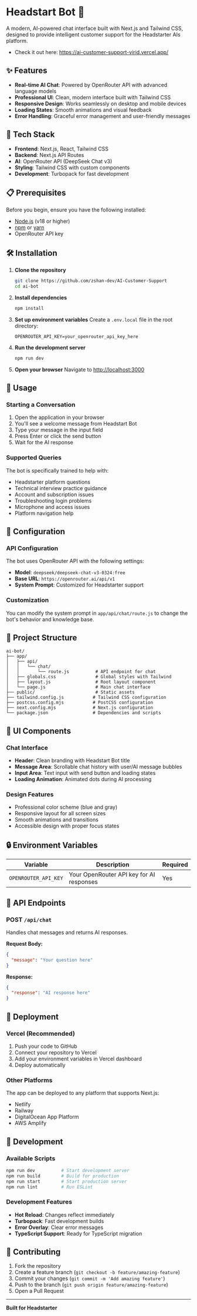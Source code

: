 # Headstart Bot 🤖

A modern, AI-powered chat interface built with Next.js and Tailwind CSS, designed to provide intelligent customer support for the Headstarter AIs platform.
- Check it out here: https://ai-customer-support-virid.vercel.app/

## ✨ Features

- **Real-time AI Chat**: Powered by OpenRouter API with advanced language models
- **Professional UI**: Clean, modern interface built with Tailwind CSS
- **Responsive Design**: Works seamlessly on desktop and mobile devices
- **Loading States**: Smooth animations and visual feedback
- **Error Handling**: Graceful error management and user-friendly messages

## 🚀 Tech Stack

- **Frontend**: Next.js, React, Tailwind CSS
- **Backend**: Next.js API Routes
- **AI**: OpenRouter API (DeepSeek Chat v3)
- **Styling**: Tailwind CSS with custom components
- **Development**: Turbopack for fast development

## 📋 Prerequisites

Before you begin, ensure you have the following installed:
- [Node.js](https://nodejs.org/) (v18 or higher)
- [npm](https://www.npmjs.com/) or [yarn](https://yarnpkg.com/)
- OpenRouter API key

## 🛠️ Installation

1. **Clone the repository**
   ```bash
   git clone https://github.com/zshan-dev/AI-Customer-Support
   cd ai-bot
   ```

2. **Install dependencies**
   ```bash
   npm install
   ```

3. **Set up environment variables**
   Create a `.env.local` file in the root directory:
   ```env
   OPENROUTER_API_KEY=your_openrouter_api_key_here
   ```

4. **Run the development server**
   ```bash
   npm run dev
   ```

5. **Open your browser**
   Navigate to [http://localhost:3000](http://localhost:3000)

## 🎯 Usage

### Starting a Conversation
1. Open the application in your browser
2. You'll see a welcome message from Headstart Bot
3. Type your message in the input field
4. Press Enter or click the send button
5. Wait for the AI response

### Supported Queries
The bot is specifically trained to help with:
- Headstarter platform questions
- Technical interview practice guidance
- Account and subscription issues
- Troubleshooting login problems
- Microphone and access issues
- Platform navigation help

## 🔧 Configuration

### API Configuration
The bot uses OpenRouter API with the following settings:
- **Model**: `deepseek/deepseek-chat-v3-0324:free`
- **Base URL**: `https://openrouter.ai/api/v1`
- **System Prompt**: Customized for Headstarter support

### Customization
You can modify the system prompt in `app/api/chat/route.js` to change the bot's behavior and knowledge base.

## 📁 Project Structure

```
ai-bot/
├── app/
│   ├── api/
│   │   └── chat/
│   │       └── route.js          # API endpoint for chat
│   ├── globals.css               # Global styles with Tailwind
│   ├── layout.js                 # Root layout component
│   └── page.js                   # Main chat interface
├── public/                       # Static assets
├── tailwind.config.js           # Tailwind CSS configuration
├── postcss.config.mjs           # PostCSS configuration
├── next.config.mjs              # Next.js configuration
└── package.json                 # Dependencies and scripts
```

## 🎨 UI Components

### Chat Interface
- **Header**: Clean branding with Headstart Bot title
- **Message Area**: Scrollable chat history with user/AI message bubbles
- **Input Area**: Text input with send button and loading states
- **Loading Animation**: Animated dots during AI processing

### Design Features
- Professional color scheme (blue and gray)
- Responsive layout for all screen sizes
- Smooth animations and transitions
- Accessible design with proper focus states

## 🔒 Environment Variables

| Variable | Description | Required |
|----------|-------------|----------|
| `OPENROUTER_API_KEY` | Your OpenRouter API key for AI responses | Yes |

## 📝 API Endpoints

### POST `/api/chat`
Handles chat messages and returns AI responses.

**Request Body:**
```json
{
  "message": "Your question here"
}
```

**Response:**
```json
{
  "response": "AI response here"
}
```

## 🚀 Deployment

### Vercel (Recommended)
1. Push your code to GitHub
2. Connect your repository to Vercel
3. Add your environment variables in Vercel dashboard
4. Deploy automatically

### Other Platforms
The app can be deployed to any platform that supports Next.js:
- Netlify
- Railway
- DigitalOcean App Platform
- AWS Amplify

## 🧪 Development

### Available Scripts
```bash
npm run dev          # Start development server
npm run build        # Build for production
npm run start        # Start production server
npm run lint         # Run ESLint
```

### Development Features
- **Hot Reload**: Changes reflect immediately
- **Turbopack**: Fast development builds
- **Error Overlay**: Clear error messages
- **TypeScript Support**: Ready for TypeScript migration

## 🤝 Contributing

1. Fork the repository
2. Create a feature branch (`git checkout -b feature/amazing-feature`)
3. Commit your changes (`git commit -m 'Add amazing feature'`)
4. Push to the branch (`git push origin feature/amazing-feature`)
5. Open a Pull Request
---

**Built for Headstarter**
